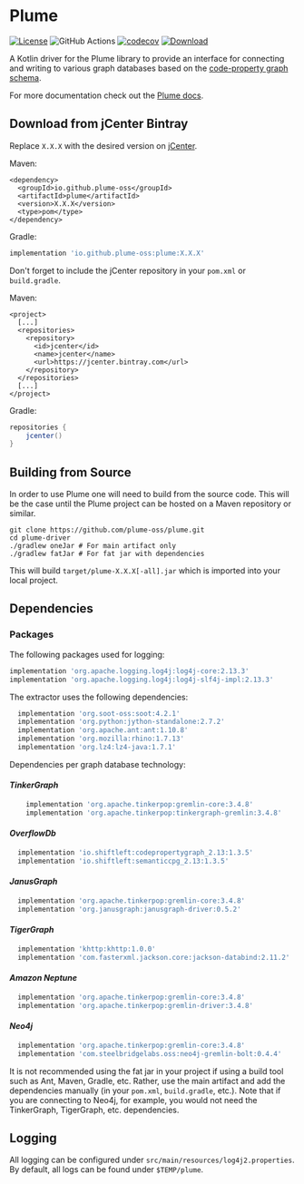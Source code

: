 # Plume
[![License](https://img.shields.io/badge/License-Apache%202.0-blue.svg)](https://opensource.org/licenses/Apache-2.0)
![GitHub Actions](https://github.com/plume-oss/plume/workflows/CI/badge.svg)
[![codecov](https://codecov.io/gh/plume-oss/plume/branch/develop/graph/badge.svg)](https://codecov.io/gh/plume-oss/plume)
[![Download](https://api.bintray.com/packages/plume-oss/maven/plume/images/download.svg)](https://bintray.com/plume-oss/maven/plume/_latestVersion)

A Kotlin driver for the Plume library to provide an interface for connecting and writing to various graph databases based
on the [code-property graph schema](https://github.com/ShiftLeftSecurity/codepropertygraph/blob/master/codepropertygraph/src/main/resources/schemas/base.json).

For more documentation check out the [Plume docs](https://plume-oss.github.io/plume-docs/).

## Download from jCenter Bintray

Replace `X.X.X` with the desired version on [jCenter](https://bintray.com/plume-oss/maven/plume/_latestVersion).

Maven:
```mxml
<dependency>
  <groupId>io.github.plume-oss</groupId>
  <artifactId>plume</artifactId>
  <version>X.X.X</version>
  <type>pom</type>
</dependency>
```

Gradle:
```groovy
implementation 'io.github.plume-oss:plume:X.X.X'
```

Don't forget to include the jCenter repository in your `pom.xml` or `build.gradle`.

Maven:
```mxml
<project>
  [...]
  <repositories>
    <repository>
      <id>jcenter</id>
      <name>jcenter</name>
      <url>https://jcenter.bintray.com</url>
    </repository>
  </repositories>
  [...]
</project>
```

Gradle:
```groovy
repositories {
    jcenter()
}
```

## Building from Source

In order to use Plume one will need to build from the source code. This will be the case until the Plume project
can be hosted on a Maven repository or similar.

```shell script
git clone https://github.com/plume-oss/plume.git
cd plume-driver
./gradlew oneJar # For main artifact only
./gradlew fatJar # For fat jar with dependencies
```
This will build `target/plume-X.X.X[-all].jar` which is imported into your local project.

## Dependencies

### Packages

The following packages used for logging:

```groovy
implementation 'org.apache.logging.log4j:log4j-core:2.13.3'
implementation 'org.apache.logging.log4j:log4j-slf4j-impl:2.13.3'
```

The extractor uses the following dependencies:
```groovy
  implementation 'org.soot-oss:soot:4.2.1'
  implementation 'org.python:jython-standalone:2.7.2'
  implementation 'org.apache.ant:ant:1.10.8'
  implementation 'org.mozilla:rhino:1.7.13'
  implementation 'org.lz4:lz4-java:1.7.1'
```

Dependencies per graph database technology:

#### _TinkerGraph_
```groovy
    implementation 'org.apache.tinkerpop:gremlin-core:3.4.8'
    implementation 'org.apache.tinkerpop:tinkergraph-gremlin:3.4.8'
```
#### _OverflowDb_
```groovy
  implementation 'io.shiftleft:codepropertygraph_2.13:1.3.5'
  implementation 'io.shiftleft:semanticcpg_2.13:1.3.5'
```
#### _JanusGraph_
```groovy
  implementation 'org.apache.tinkerpop:gremlin-core:3.4.8'
  implementation 'org.janusgraph:janusgraph-driver:0.5.2'
```
#### _TigerGraph_
```groovy
  implementation 'khttp:khttp:1.0.0'
  implementation 'com.fasterxml.jackson.core:jackson-databind:2.11.2'
```
#### _Amazon Neptune_
```groovy
  implementation 'org.apache.tinkerpop:gremlin-core:3.4.8'
  implementation 'org.apache.tinkerpop:gremlin-driver:3.4.8'
```
#### _Neo4j_
```groovy
  implementation 'org.apache.tinkerpop:gremlin-core:3.4.8'
  implementation 'com.steelbridgelabs.oss:neo4j-gremlin-bolt:0.4.4'
```

It is not recommended using the fat jar in your project if using a build tool such as Ant, Maven, Gradle, etc. Rather,
use the main artifact and add the dependencies manually (in your `pom.xml`, `build.gradle`, etc.). Note that if you are
connecting to Neo4j, for example, you would not need the TinkerGraph, TigerGraph, etc. dependencies.

## Logging

All logging can be configured under `src/main/resources/log4j2.properties`. By default, all logs can be found under
`$TEMP/plume`.